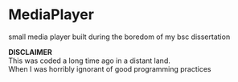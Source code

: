 MediaPlayer
===========

small media player built during the boredom of my bsc dissertation

**DISCLAIMER**  
This was coded a long time ago in a distant land.  
When I was horribly ignorant of good programming practices
